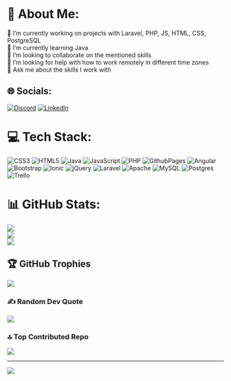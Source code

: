 # 💫 About Me:
🔭 I’m currently working on projects with Laravel, PHP, JS, HTML, CSS, PostgreSQL<br>🌱 I’m currently learning Java<br>👯 I’m looking to collaborate on the mentioned skills<br>🤔 I’m looking for help with how to work remotely in different time zones<br>💬 Ask me about the skills I work with<br>


## 🌐 Socials:
[![Discord](https://img.shields.io/badge/Discord-%237289DA.svg?logo=discord&logoColor=white)](https://discord.gg/fer.jose.gonza) [![LinkedIn](https://img.shields.io/badge/LinkedIn-%230077B5.svg?logo=linkedin&logoColor=white)](https://linkedin.com/in/fer-jose-gonza) 

# 💻 Tech Stack:
![CSS3](https://img.shields.io/badge/css3-%231572B6.svg?style=plastic&logo=css3&logoColor=white) ![HTML5](https://img.shields.io/badge/html5-%23E34F26.svg?style=plastic&logo=html5&logoColor=white) ![Java](https://img.shields.io/badge/java-%23ED8B00.svg?style=plastic&logo=openjdk&logoColor=white) ![JavaScript](https://img.shields.io/badge/javascript-%23323330.svg?style=plastic&logo=javascript&logoColor=%23F7DF1E) ![PHP](https://img.shields.io/badge/php-%23777BB4.svg?style=plastic&logo=php&logoColor=white) ![GithubPages](https://img.shields.io/badge/github%20pages-121013?style=plastic&logo=github&logoColor=white) ![Angular](https://img.shields.io/badge/angular-%23DD0031.svg?style=plastic&logo=angular&logoColor=white) ![Bootstrap](https://img.shields.io/badge/bootstrap-%238511FA.svg?style=plastic&logo=bootstrap&logoColor=white) ![Ionic](https://img.shields.io/badge/Ionic-%233880FF.svg?style=plastic&logo=Ionic&logoColor=white) ![jQuery](https://img.shields.io/badge/jquery-%230769AD.svg?style=plastic&logo=jquery&logoColor=white) ![Laravel](https://img.shields.io/badge/laravel-%23FF2D20.svg?style=plastic&logo=laravel&logoColor=white) ![Apache](https://img.shields.io/badge/apache-%23D42029.svg?style=plastic&logo=apache&logoColor=white) ![MySQL](https://img.shields.io/badge/mysql-%2300000f.svg?style=plastic&logo=mysql&logoColor=white) ![Postgres](https://img.shields.io/badge/postgres-%23316192.svg?style=plastic&logo=postgresql&logoColor=white) ![Trello](https://img.shields.io/badge/Trello-%23026AA7.svg?style=plastic&logo=Trello&logoColor=white)
# 📊 GitHub Stats:
![](https://github-readme-stats.vercel.app/api?username=ferjosegonza&theme=dark&hide_border=false&include_all_commits=false&count_private=false)<br/>
![](https://github-readme-streak-stats.herokuapp.com/?user=ferjosegonza&theme=dark&hide_border=false)<br/>
![](https://github-readme-stats.vercel.app/api/top-langs/?username=ferjosegonza&theme=dark&hide_border=false&include_all_commits=false&count_private=false&layout=compact)

## 🏆 GitHub Trophies
![](https://github-profile-trophy.vercel.app/?username=ferjosegonza&theme=radical&no-frame=false&no-bg=true&margin-w=4)

### ✍️ Random Dev Quote
![](https://quotes-github-readme.vercel.app/api?type=horizontal&theme=merko)

### 🔝 Top Contributed Repo
![](https://github-contributor-stats.vercel.app/api?username=ferjosegonza&limit=5&theme=nord&combine_all_yearly_contributions=true)

---
[![](https://visitcount.itsvg.in/api?id=ferjosegonza&icon=1&color=6)](https://visitcount.itsvg.in)

<!-- Proudly created with GPRM ( https://gprm.itsvg.in ) -->
